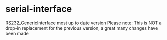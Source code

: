 # serial-interface
RS232_GenericInterface most up to date version
Please note: This is NOT a drop-in replacement for the previous version, a great many changes have been made
